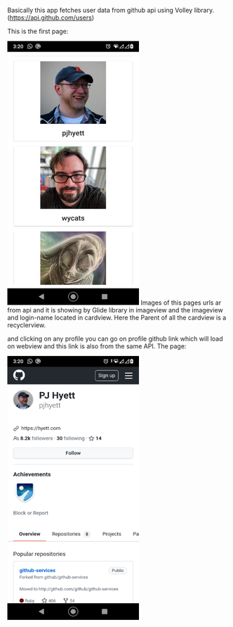 Basically this app fetches user data from github api using Volley library. (https://api.github.com/users)

This is the first page: 

<img src="/app/src/main/res/Screenshot_20211011-152032.png" width="300" height="600">
Images of this pages urls ar from api and it is showing by Glide library in imageview and the imageview and login-name located in cardview. Here the Parent of all the cardview is a recyclerview.

and clicking on any profile you can go on profile github link which will load on webview and this link is also from the same API. The page:

<img src="/app/src/main/res/Screenshot_20211011-152051.png" width="300" height="600">
